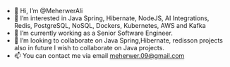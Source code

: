 - 👋 Hi, I’m @MeherwerAli
- 👀 I’m interested in Java Spring, Hibernate, NodeJS, AI Integrations, Redis, PostgreSQL, NoSQL, Dockers, Kubernetes, AWS and Kafka
- 🌱 I’m currently working as a Senior Software Engineer.
- 💞️ I’m looking to collaborate on Java Spring,Hibernate, redisson projects also in future I wish to collaborate on Java projects. 
- 📫 You can contact me via email meherwer.09@gmail.com

<!---
MeherwerAli/MeherwerAli is a ✨ special ✨ repository because its `README.md` (this file) appears on your GitHub profile.
You can click the Preview link to take a look at your changes.
--->
